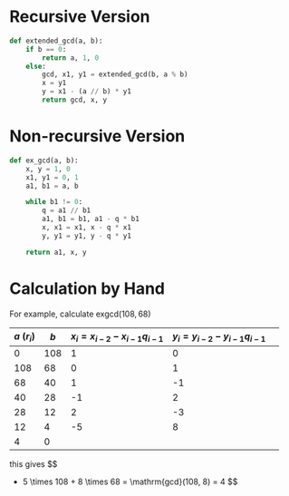 # Recursive Version
```python
def extended_gcd(a, b):
    if b == 0:
        return a, 1, 0
    else:
        gcd, x1, y1 = extended_gcd(b, a % b)
        x = y1
        y = x1 - (a // b) * y1
        return gcd, x, y
```

# Non-recursive Version
``` python
def ex_gcd(a, b):
    x, y = 1, 0
    x1, y1 = 0, 1
    a1, b1 = a, b

    while b1 != 0:
        q = a1 // b1
        a1, b1 = b1, a1 - q * b1
        x, x1 = x1, x - q * x1
        y, y1 = y1, y - q * y1

    return a1, x, y
```

# Calculation by Hand
For example, calculate $\mathrm{exgcd}(108, 68)$

| $a\ (r_i)$ | $b$ | $x_i = x_{i -2} - x_{i-1}q_{i-1}$ | $y_i = y_{i-2} - y_{i-1}q_{i-1}$ |     |
| ---------- | --- | --------------------------------- | -------------------------------- | --- |
| 0          | 108 | 1                                 | 0                                |     |
| 108        | 68  | 0                                 | 1                                |     |
| 68         | 40  | 1                                 | -1                               |     |
| 40         | 28  | -1                                | 2                                |     |
| 28         | 12  | 2                                 | -3                               |     |
| 12         | 4   | -5                                | 8                                |     |
| 4          | 0   |                                   |                                  |     |
this gives
$$
- 5 \times 108 + 8 \times 68 = \mathrm{gcd}(108, 8) = 4
$$

